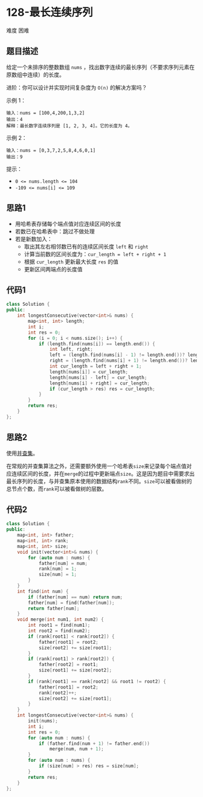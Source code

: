 # 128-最长连续序列

难度 困难



## 题目描述

给定一个未排序的整数数组 `nums` ，找出数字连续的最长序列（不要求序列元素在原数组中连续）的长度。

进阶：你可以设计并实现时间复杂度为 `O(n)` 的解决方案吗？

示例 1：
```
输入：nums = [100,4,200,1,3,2]
输出：4
解释：最长数字连续序列是 [1, 2, 3, 4]。它的长度为 4。
```
示例 2：
```
输入：nums = [0,3,7,2,5,8,4,6,0,1]
输出：9
```

提示：

- `0 <= nums.length <= 104`
- `-109 <= nums[i] <= 109`



## 思路1

- 用哈希表存储每个端点值对应连续区间的长度
- 若数已在哈希表中：跳过不做处理
- 若是新数加入：
  - 取出其左右相邻数已有的连续区间长度 `left` 和 `right`
  - 计算当前数的区间长度为：`cur_length = left + right + 1`
  - 根据 `cur_length` 更新最大长度 `res` 的值
  - 更新区间两端点的长度值



## 代码1

```c++
class Solution {
public:
    int longestConsecutive(vector<int>& nums) {
        map<int, int> length;
        int i;
        int res = 0;
        for (i = 0; i < nums.size(); i++) {
            if (length.find(nums[i]) == length.end()) {
                int left, right;
                left = (length.find(nums[i] - 1) != length.end())? length[nums[i] - 1] : 0;
                right = (length.find(nums[i] + 1) != length.end())? length[nums[i] + 1] : 0;
                int cur_length = left + right + 1;
                length[nums[i]] = cur_length;
                length[nums[i] - left] = cur_length;
                length[nums[i] + right] = cur_length;
                if (cur_length > res) res = cur_length;
            }
        }
        return res;
    }
};
```



## 思路2

使用[并查集](https://zhuanlan.zhihu.com/p/93647900)。

在常规的并查集算法之外，还需要额外使用一个哈希表`size`来记录每个端点值对应连续区间的长度，并在`merge`的过程中更新端点`size`。这是因为题目中需要求出最长序列的长度，与并查集原本使用的数据结构`rank`不同。`size`可以被看做树的总节点个数，而`rank`可以被看做树的层数。



## 代码2

```c++
class Solution {
public:
    map<int, int> father;
    map<int, int> rank;
    map<int, int> size;
    void init(vector<int>& nums) {
        for (auto num : nums) {
            father[num] = num;
            rank[num] = 1;
            size[num] = 1;
        }
    }
    int find(int num) {
        if (father[num] == num) return num;
        father[num] = find(father[num]);
        return father[num];
    }
    void merge(int num1, int num2) {
        int root1 = find(num1);
        int root2 = find(num2);
        if (rank[root1] < rank[root2]) {
            father[root1] = root2;
            size[root2] += size[root1];
        }
        if (rank[root1] > rank[root2]) {
            father[root2] = root1;
            size[root1] += size[root2];
        }
        if (rank[root1] == rank[root2] && root1 != root2) {
            father[root1] = root2;
            rank[root2]++;
            size[root2] += size[root1];
        }
    }
    int longestConsecutive(vector<int>& nums) {
        init(nums);
        int i;
        int res = 0;
        for (auto num : nums) {
            if (father.find(num + 1) != father.end())
                merge(num, num + 1);
        }
        for (auto num : nums) {
            if (size[num] > res) res = size[num];
        }
        return res;
    }
};
```